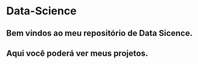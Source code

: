 # Data-Science

## Bem vindos ao meu repositório de Data Sicence.

## Aqui você poderá ver meus projetos.
